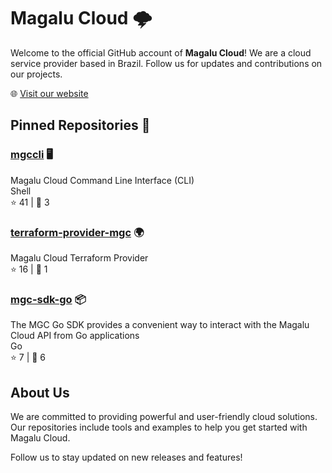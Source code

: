 # Magalu Cloud 🌩️

Welcome to the official GitHub account of **Magalu Cloud**! We are a cloud service provider based in Brazil. Follow us for updates and contributions on our projects.

🌐 [Visit our website](https://magalu.cloud/)

## Pinned Repositories 📌

### [mgccli](https://github.com/MagaluCloud/mgccli) 🖥️

Magalu Cloud Command Line Interface (CLI)  
Shell  
⭐️ 41 | 🍴 3

### [terraform-provider-mgc](https://github.com/MagaluCloud/terraform-provider-mgc) 🌍

Magalu Cloud Terraform Provider  
⭐️ 16 | 🍴 1

### [mgc-sdk-go](https://github.com/MagaluCloud/mgc-sdk-go) 📦

The MGC Go SDK provides a convenient way to interact with the Magalu Cloud API from Go applications  
Go  
⭐️ 7 | 🍴 6

## About Us

We are committed to providing powerful and user-friendly cloud solutions. Our repositories include tools and examples to help you get started with Magalu Cloud.

Follow us to stay updated on new releases and features!
